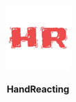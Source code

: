 <p align="center">
<img alt="Text-to-handwriting title image" src="./src/media/logo.png" width="150px" /> <br>
  
  
</p>
<h2 align="center">HandReacting</h2>
